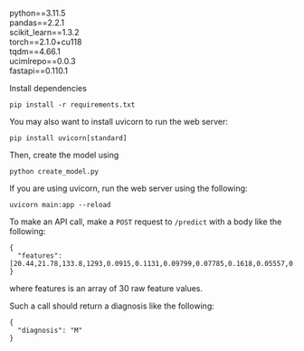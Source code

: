 python==3.11.5  
pandas==2.2.1  
scikit_learn==1.3.2  
torch==2.1.0+cu118  
tqdm==4.66.1  
ucimlrepo==0.0.3  
fastapi==0.110.1  

Install dependencies
```
pip install -r requirements.txt
```

You may also want to install uvicorn to run the web server:
```
pip install uvicorn[standard]
```

Then, create the model using
```
python create_model.py
```

If you are using uvicorn, run the web server using the following:
```
uvicorn main:app --reload
```

To make an API call, make a `POST` request to `/predict` with a body like the following:
```
{
  "features": [20.44,21.78,133.8,1293,0.0915,0.1131,0.09799,0.07785,0.1618,0.05557,0.5781,0.9168,4.218,72.44,0.006208,0.01906,0.02375,0.01461,0.01445,0.001906,24.31,26.37,161.2,1780,0.1327,0.2376,0.2702,0.1765,0.2609,0.06735]
}
```
where features is an array of 30 raw feature values.

Such a call should return a diagnosis like the following:
```
{
  "diagnosis": "M"
}
```